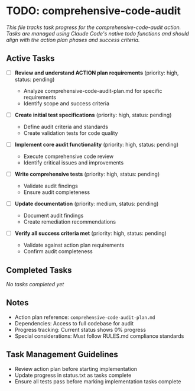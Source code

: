 # TODO: comprehensive-code-audit

*This file tracks task progress for the comprehensive-code-audit action. Tasks are managed using Claude Code's native todo functions and should align with the action plan phases and success criteria.*

## Active Tasks

- [ ] **Review and understand ACTION plan requirements** (priority: high, status: pending)
  - Analyze comprehensive-code-audit-plan.md for specific requirements
  - Identify scope and success criteria

- [ ] **Create initial test specifications** (priority: high, status: pending)
  - Define audit criteria and standards
  - Create validation tests for code quality

- [ ] **Implement core audit functionality** (priority: high, status: pending)
  - Execute comprehensive code review
  - Identify critical issues and improvements

- [ ] **Write comprehensive tests** (priority: high, status: pending)
  - Validate audit findings
  - Ensure audit completeness

- [ ] **Update documentation** (priority: medium, status: pending)
  - Document audit findings
  - Create remediation recommendations

- [ ] **Verify all success criteria met** (priority: high, status: pending)
  - Validate against action plan requirements
  - Confirm audit completeness

## Completed Tasks

*No tasks completed yet*

## Notes

- Action plan reference: `comprehensive-code-audit-plan.md`
- Dependencies: Access to full codebase for audit
- Progress tracking: Current status shows 0% progress
- Special considerations: Must follow RULES.md compliance standards

## Task Management Guidelines

- Review action plan before starting implementation
- Update progress in status.txt as tasks complete
- Ensure all tests pass before marking implementation tasks complete